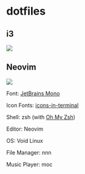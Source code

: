 # dotfiles
## i3
<img src="https://github.com/martinval11/dotfiles/blob/main/mydesktop.png">

## Neovim
<img src="https://github.com/martinval11/dotfiles/blob/main/nvim.png">

<p>Font: <a href="https://www.jetbrains.com/lp/mono/">JetBrains Mono</a></p>
<p>Icon Fonts: <a href="https://github.com/sebastiencs/icons-in-terminal">icons-in-terminal</a></p>
<p>Shell: zsh (with <a href="https://ohmyz.sh/">Oh My Zsh</a>)</p>
<p>Editor: Neovim</p>
<p>OS: Void Linux</p>
<p>File Manager: nnn</p>
<p>Music Player: moc</p>
